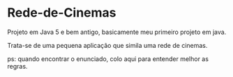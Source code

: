 # Rede-de-Cinemas

Projeto em Java 5 e bem antigo, basicamente meu primeiro projeto em java.

Trata-se de uma pequena aplicação que simila uma rede de cinemas.

ps: quando encontrar o enunciado, colo aqui para entender melhor as regras.
